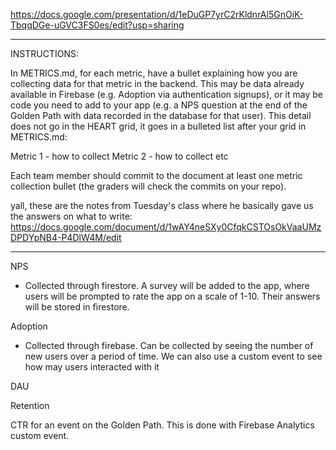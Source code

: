 https://docs.google.com/presentation/d/1eDuGP7yrC2rKldnrAl5GnOiK-TbqqDGe-uGVC3FS0es/edit?usp=sharing

****
INSTRUCTIONS:

In METRICS.md, for each metric, have a bullet explaining how you are collecting data for that metric in the backend. This may be data already available in Firebase (e.g. Adoption via authentication signups), or it may be code you need to add to your app (e.g. a NPS question at the end of the Golden Path with data recorded in the database for that user). This detail does not go in the HEART grid, it goes in a bulleted list after your grid in METRICS.md:

Metric 1 - how to collect
Metric 2 - how to collect
etc

Each team member should commit to the document at least one metric collection bullet (the graders will check the commits on your repo).  

yall, these are the notes from Tuesday's class where he basically gave us the answers on what to write: https://docs.google.com/document/d/1wAY4neSXy0CfqkCSTOsOkVaaUMzDPDYpNB4-P4DlW4M/edit
****

NPS
- Collected through firestore. A survey will be added to the app, where users will be prompted to rate the app on a scale of 1-10. Their answers will be stored in firestore.

Adoption
- Collected through firebase. Can be collected by seeing the number of new users over a period of time. We can also use a custom event to see how may users interacted with it

DAU

Retention 

CTR for an event on the Golden Path. This is done with Firebase Analytics custom event.



